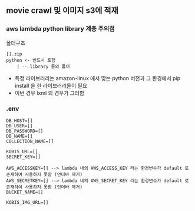 ## movie crawl 및 이미지 s3에 적재


### aws lambda python library 계층 주의점
폴더구조
```
[].zip
python <- 반드시 포함
    | -- library 들의 폴더
```

- 특정 라이브러리는 amazon-linux 에서 맞는 python 버전과 그 환경에서 pip install 을 한 라이브러리들이 필요
- 이번 경우 lxml 의 경우가 그러함

### .env
```
DB_HOST=[]
DB_USER=[]
DB_PASSWORD=[]
DB_NAME=[]
COLLECTION_NAME=[]

KOBIS_URL=[]
SECRET_KEY=[]

AWS_ACCESSKEY=[] --> lambda 내의 AWS_ACCESS_KEY 라는 환경변수가 default 로 존재하여 사용하지 못함 (언더바 제거)
AWS_SECRETKEY=[] --> lambda 내의 AWS_SECRET_KEY 라는 환경변수가 default 로 존재하여 사용하지 못함 (언더바 제거)
BUCKET_NAME=[]

KOBIS_IMG_URL=[]
```
